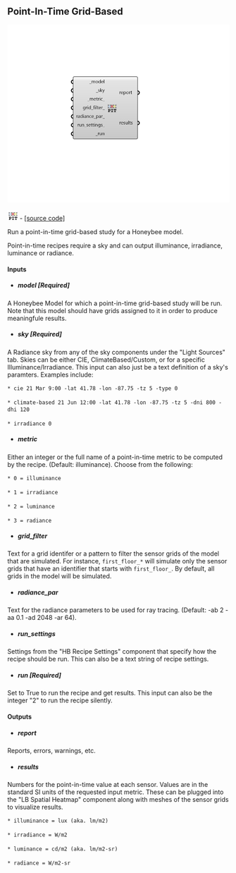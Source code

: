 ## Point-In-Time Grid-Based

![](../../images/components/Point-In-Time_Grid-Based.png)

![](../../images/icons/Point-In-Time_Grid-Based.png) - [[source code]](https://github.com/ladybug-tools/honeybee-grasshopper-radiance/blob/master/honeybee_grasshopper_radiance/src//HB%20Point-In-Time%20Grid-Based.py)


Run a point-in-time grid-based study for a Honeybee model. 

Point-in-time recipes require a sky and can output illuminance, irradiance, luminance or radiance. 



#### Inputs
* ##### model [Required]
A Honeybee Model for which a point-in-time grid-based study will be run. Note that this model should have grids assigned to it in order to produce meaningfule results. 
* ##### sky [Required]
A Radiance sky from any of the sky components under the "Light Sources" tab. Skies can be either CIE, ClimateBased/Custom, or for a specific Illuminance/Irradiance. This input can also just be a text definition of a sky's paramters. Examples include: 

    * cie 21 Mar 9:00 -lat 41.78 -lon -87.75 -tz 5 -type 0

    * climate-based 21 Jun 12:00 -lat 41.78 -lon -87.75 -tz 5 -dni 800 -dhi 120

    * irradiance 0
* ##### metric 
Either an integer or the full name of a point-in-time metric to be computed by the recipe. (Default: illuminance). Choose from the following: 

    * 0 = illuminance

    * 1 = irradiance

    * 2 = luminance

    * 3 = radiance
* ##### grid_filter 
Text for a grid identifer or a pattern to filter the sensor grids of the model that are simulated. For instance, `first_floor_*` will simulate only the sensor grids that have an identifier that starts with `first_floor_`. By default, all grids in the model will be simulated. 
* ##### radiance_par 
Text for the radiance parameters to be used for ray tracing. (Default: -ab 2 -aa 0.1 -ad 2048 -ar 64). 
* ##### run_settings 
Settings from the "HB Recipe Settings" component that specify how the recipe should be run. This can also be a text string of recipe settings. 
* ##### run [Required]
Set to True to run the recipe and get results. This input can also be the integer "2" to run the recipe silently. 

#### Outputs
* ##### report
Reports, errors, warnings, etc. 
* ##### results
Numbers for the point-in-time value at each sensor. Values are in the standard SI units of the requested input metric. These can be plugged into the "LB Spatial Heatmap" component along with meshes of the sensor grids to visualize results. 

    * illuminance = lux (aka. lm/m2)

    * irradiance = W/m2

    * luminance = cd/m2 (aka. lm/m2-sr)

    * radiance = W/m2-sr